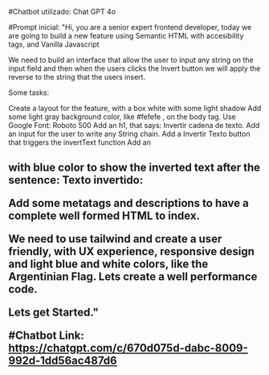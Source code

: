 #Chatbot utilizado: Chat GPT 4o

#Prompt inicial:
"Hi, you are a senior expert frontend developer, today we are going to build a new feature using Semantic HTML with accesibility tags, and Vanilla Javascript

We need to build an interface that allow the user to input any string on the input field and then when the users clicks the Invert button we will apply the reverse to the string that the users insert.

Some tasks:

Create a layout for the feature, with a box white with some light shadow
Add some light gray background color, like #fefefe , on the body tag.
Use Google Font: Roboto 500 
Add an h1, that says: Invertir cadena de texto.
Add an input for the user to write any String chain.
Add a Invertir Texto button that triggers the invertText function
Add an <h2> with blue color to show the inverted text after the sentence: Texto invertido:

Add some metatags and descriptions to have a complete well formed HTML to index. 

We need to use tailwind and create a user friendly, with UX experience, responsive design and light blue and white colors, like the Argentinian Flag. Lets create a well performance code.

Lets get Started."

#Chatbot Link: https://chatgpt.com/c/670d075d-dabc-8009-992d-1dd56ac487d6

